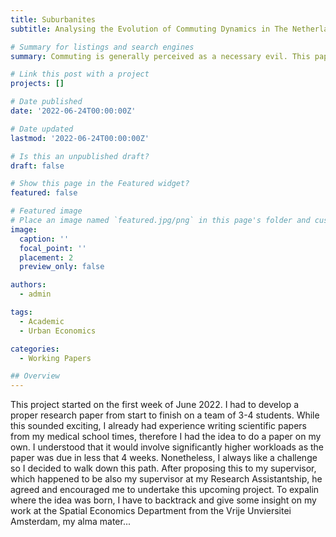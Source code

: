 ```yaml
---
title: Suburbanites
subtitle: Analysing the Evolution of Commuting Dynamics in The Netherlands

# Summary for listings and search engines
summary: Commuting is generally perceived as a necessary evil. This pape provides a brief introduction to the analysis of distance decay regarding commuting behaviour in The Netherlands.

# Link this post with a project
projects: []

# Date published
date: '2022-06-24T00:00:00Z'

# Date updated
lastmod: '2022-06-24T00:00:00Z'

# Is this an unpublished draft?
draft: false

# Show this page in the Featured widget?
featured: false

# Featured image
# Place an image named `featured.jpg/png` in this page's folder and customize its options here.
image:
  caption: ''
  focal_point: ''
  placement: 2
  preview_only: false

authors:
  - admin

tags:
  - Academic
  - Urban Economics

categories:
  - Working Papers

## Overview
---
```

This project started on the first week of June 2022. I had to develop a proper research paper from start to finish on a team of 3-4 students. While this sounded exciting, I already had experience writing scientific papers from my medical school times, therefore I had the idea to do a paper on my own. I understood that it would involve significantly higher workloads as the paper was due in less that 4 weeks. Nonetheless, I always like a challenge so I decided to walk down this path.
After proposing this to my supervisor, which happened to be also my supervisor at my Research Assistantship, he agreed and encouraged me to undertake this upcoming project. To expalin where the idea was born, I have to backtrack and give some insight on my work at the Spatial Economics Department from the Vrije Unviersitei Amsterdam, my alma mater...
